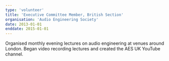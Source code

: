 ```yaml
---
type: 'volunteer'
title: 'Executive Committee Member, British Section'
organisation: 'Audio Engineering Society'
date: 2013-01-01
enddate: 2015-01-01
---
```

Organised monthly evening lectures on audio engineering at venues around London. Began video recording lectures and created the AES UK YouTube channel.